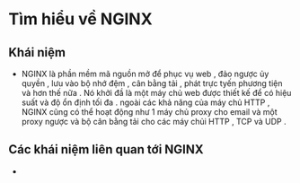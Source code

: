 # Tìm hiểu về NGINX

## Khái niệm 
- NGINX là phần mềm mã nguồn mở để phục vụ web , đảo ngược ủy quyền , lưu vào bộ nhớ đệm , cân bằng tải , phát trực tyến phương tiện và hơn thế nữa . Nó khởi đầ là một máy chủ web được thiết kế để có hiệu suất và độ ổn định tối đa . ngoài các khả năng của máy chủ HTTP , NGINX cũng có thể hoạt động như 1 máy chủ proxy cho  email và một proxy ngược và bộ cân bằng tải cho các máy chủi HTTP , TCP và UDP .

## Các khái niệm liên quan tới NGINX

-